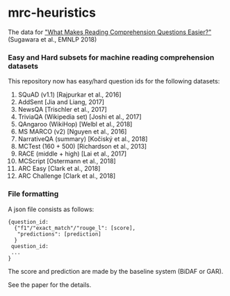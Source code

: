 # mrc-heuristics

The data for ["What Makes Reading Comprehension Questions Easier?"](http://aclweb.org/anthology/D18-1453) (Sugawara et al., EMNLP 2018)


### Easy and Hard subsets for machine reading comprehension datasets

This repository now has easy/hard question ids for the following datasets:

1. SQuAD (v1.1) [Rajpurkar et al., 2016]
2. AddSent [Jia and Liang, 2017]
3. NewsQA [Trischler et al., 2017]
4. TriviaQA (Wikipedia set) [Joshi et al., 2017]
5. QAngaroo (WikiHop) [Welbl et al., 2018]
6. MS MARCO (v2) [Nguyen et al., 2016]
7. NarrativeQA (summary) [Kočiský et al., 2018]
8. MCTest (160 + 500) [Richardson et al., 2013]
9. RACE (middle + high) [Lai et al., 2017]
10. MCScript [Ostermann et al., 2018]
11. ARC Easy [Clark et al., 2018]
12. ARC Challenge [Clark et al., 2018]

### File formatting
A json file consists as follows:

```
{question_id:
  {"f1"/"exact_match"/"rouge_l": [score],
   "predictions": [prediction]
  }
 question_id:
 ...
}
```

The score and prediction are made by the baseline system (BiDAF or GAR).

See the paper for the details.
